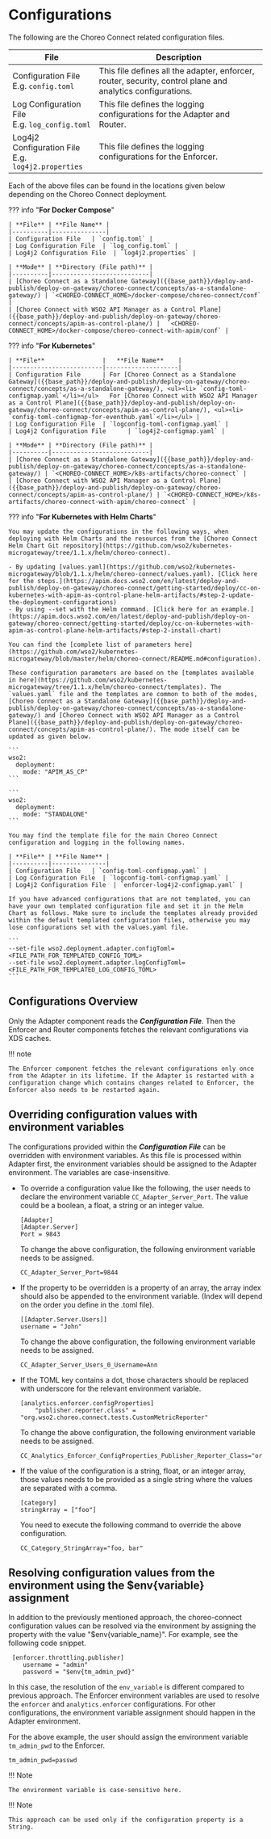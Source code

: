 # Configurations

The following are the Choreo Connect related configuration files.

| **File** | **Description** |
|---------------|---------------------|
| Configuration File </br> E.g. `config.toml` | This file defines all the adapter, enforcer, router, security, control plane and analytics configurations.     | 
| Log Configuration File </br> E.g. `log_config.toml` | This file defines the logging configurations for the Adapter and Router.  | 
| Log4j2 Configuration File </br> E.g. `log4j2.properties` | This file defines the logging configurations for the Enforcer.  | 


Each of the above files can be found in the locations given below depending on the Choreo Connect deployment.

??? info "**For Docker Compose**"

    | **File** | **File Name** |
    |----------|---------------|
    | Configuration File   | `config.toml` |
    | Log Configuration File  | `log_config.toml` |
    | Log4j2 Configuration File  | `log4j2.properties` |

    | **Mode** | **Directory (File path)** |
    |----------|---------------------------|
    | [Choreo Connect as a Standalone Gateway]({{base_path}}/deploy-and-publish/deploy-on-gateway/choreo-connect/concepts/as-a-standalone-gateway/) | `<CHOREO-CONNECT_HOME>/docker-compose/choreo-connect/conf` |
    | [Choreo Connect with WSO2 API Manager as a Control Plane]({{base_path}}/deploy-and-publish/deploy-on-gateway/choreo-connect/concepts/apim-as-control-plane/) |  `<CHOREO-CONNECT_HOME>/docker-compose/choreo-connect-with-apim/conf` |

??? info "**For Kubernetes**"

    | **File**                |   **File Name**    |
    |-------------------------|--------------------|
    | Configuration File      | For [Choreo Connect as a Standalone Gateway]({{base_path}}/deploy-and-publish/deploy-on-gateway/choreo-connect/concepts/as-a-standalone-gateway/), <ul><li> `config-toml-configmap.yaml`</li></ul>   For [Choreo Connect with WSO2 API Manager as a Control Plane]({{base_path}}/deploy-and-publish/deploy-on-gateway/choreo-connect/concepts/apim-as-control-plane/), <ul><li> `config-toml-configmap-for-eventhub.yaml`</li></ul> |
    | Log Configuration File  | `logconfig-toml-configmap.yaml` |
    | Log4j2 Configuration File      | `log4j2-configmap.yaml` |

    | **Mode** | **Directory (File path)** |
    |----------|---------------------------|
    | [Choreo Connect as a Standalone Gateway]({{base_path}}/deploy-and-publish/deploy-on-gateway/choreo-connect/concepts/as-a-standalone-gateway/) | `<CHOREO-CONNECT_HOME>/k8s-artifacts/choreo-connect` |
    | [Choreo Connect with WSO2 API Manager as a Control Plane]({{base_path}}/deploy-and-publish/deploy-on-gateway/choreo-connect/concepts/apim-as-control-plane/) | `<CHOREO-CONNECT_HOME>/k8s-artifacts/choreo-connect-with-apim/choreo-connect` |

??? info "**For Kubernetes with Helm Charts**"

    You may update the configurations in the following ways, when deploying with Helm Charts and the resources from the [Choreo Connect Helm Chart Git repository](https://github.com/wso2/kubernetes-microgateway/tree/1.1.x/helm/choreo-connect). 

    - By updating [values.yaml](https://github.com/wso2/kubernetes-microgateway/blob/1.1.x/helm/choreo-connect/values.yaml). [Click here for the steps.](https://apim.docs.wso2.com/en/latest/deploy-and-publish/deploy-on-gateway/choreo-connect/getting-started/deploy/cc-on-kubernetes-with-apim-as-control-plane-helm-artifacts/#step-2-update-the-deployment-configurations)
    - By using --set with the Helm command. [Click here for an example.](https://apim.docs.wso2.com/en/latest/deploy-and-publish/deploy-on-gateway/choreo-connect/getting-started/deploy/cc-on-kubernetes-with-apim-as-control-plane-helm-artifacts/#step-2-install-chart)

    You can find the [complete list of parameters here](https://github.com/wso2/kubernetes-microgateway/blob/master/helm/choreo-connect/README.md#configuration).

    These configuration parameters are based on the [templates available in here](https://github.com/wso2/kubernetes-microgateway/tree/1.1.x/helm/choreo-connect/templates). The `values.yaml` file and the templates are common to both of the modes, [Choreo Connect as a Standalone Gateway]({{base_path}}/deploy-and-publish/deploy-on-gateway/choreo-connect/concepts/as-a-standalone-gateway/) and [Choreo Connect with WSO2 API Manager as a Control Plane]({{base_path}}/deploy-and-publish/deploy-on-gateway/choreo-connect/concepts/apim-as-control-plane/). The mode itself can be updated as given below.

    ```
    wso2:
      deployment:
        mode: "APIM_AS_CP"
    ```

    ```
    wso2:
      deployment:
        mode: "STANDALONE"
    ```

    You may find the template file for the main Choreo Connect configuration and logging in the following names.

    | **File** | **File Name** |
    |----------|---------------|
    | Configuration File   | `config-toml-configmap.yaml` |
    | Log Configuration File  | `logconfig-toml-configmap.yaml` |
    | Log4j2 Configuration File  | `enforcer-log4j2-configmap.yaml` |

    If you have advanced configurations that are not templated, you can have your own templated configuration file and set it in the Helm Chart as follows. Make sure to include the templates already provided within the default templated configuration files, otherwise you may lose configurations set with the values.yaml file.

    ```    
    --set-file wso2.deployment.adapter.configToml=<FILE_PATH_FOR_TEMPLATED_CONFIG_TOML>
    --set-file wso2.deployment.adapter.logConfigToml=<FILE_PATH_FOR_TEMPLATED_LOG_CONFIG_TOML>
    ```    

## Configurations Overview

Only the Adapter component reads the ***Configuration File***. Then the Enforcer and Router components fetches the relevant configurations via XDS caches. 

!!! note

    The Enforcer component fetches the relevant configurations only once from the Adapter in its lifetime. If the Adapter is restarted with a configuration change which contains changes related to Enforcer, the Enforcer also needs to be restarted again.


## Overriding configuration values with environment variables

The configurations provided within the ***Configuration File*** can be overridden with environment variables. As 
this file is processed within Adapter first, the environment variables should be assigned
to the Adapter environment. The variables are case-insensitive.

- To override a configuration value like the following, the user needs to declare the environment variable
`CC_Adapter_Server_Port`. The value could be a boolean, a float, a string or an integer value.

    ```
    [Adapter]
    [Adapter.Server]
    Port = 9843
    ```

    To change the above configuration, the following environment variable needs to be assigned.

    ```
    CC_Adapter_Server_Port=9844
    ```

- If the property to be overridden is a property of an array, the array index should also be appended to the 
environment variable. (Index will depend on the order you define in the .toml file).

    ```
    [[Adapter.Server.Users]]
    username = "John"
    ```

    To change the above configuration, the following environment variable needs to be assigned.

    ```
    CC_Adapter_Server_Users_0_Username=Ann
    ```


- If the TOML key contains a dot, those characters should be replaced with underscore for the relevant 
environment variable.

    ```
    [analytics.enforcer.configProperties]
        "publisher.reporter.class" = "org.wso2.choreo.connect.tests.CustomMetricReporter"
    ```            

    To change the above configuration, the following environment variable needs to be assigned.

    ```
    CC_Analytics_Enforcer_ConfigProperties_Publisher_Reporter_Class="org.example.CustomMetricReporter"
    ```

- If the value of the configuration is a string, float, or an integer array, those values needs to be provided as
a single string where the values are separated with a comma. 

    ```
    [category]
    stringArray = ["foo"]
    ```

    You need to execute the following command to override the above configuration.

    ```
    CC_Category_StringArray="foo, bar"
    ```


## Resolving configuration values from the environment using the $env{variable} assignment

In addition to the previously mentioned approach, the choreo-connect configuration values can be resolved via the environment by assigning the property with the value "$env{variable_name}". For example, see the following code snippet.

```
 [enforcer.throttling.publisher]
    username = "admin"
    password = "$env{tm_admin_pwd}"
```    

In this case, the resolution of the `env_variable` is different compared to previous approach. The Enforcer environment variables are used to resolve the `enforcer` and `analytics.enforcer` configurations. For other configurations, the environment variable assignment should happen in the Adapter environment.

For the above example, the user should assign the environment variable `tm_admin_pwd` to the Enforcer.

```
tm_admin_pwd=passwd
```

!!! Note

    The environment variable is case-sensitive here.
    

!!! Note

    This approach can be used only if the configuration property is a String. 
